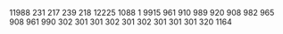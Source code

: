 11988
231
217
239
218
12225
1088
1
9915
961
910
989
920
908
982
965
908
961
990
302
301
301
302
301
302
301
301
301
320
1164
